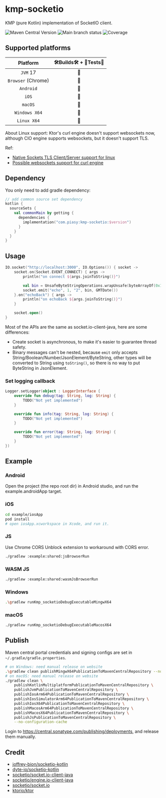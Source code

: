 # kmp-socketio

KMP (pure Kotlin) implementation of SocketIO client.

![Maven Central Version](https://img.shields.io/maven-central/v/com.piasy/kmp-socketio) ![Main branch status](https://github.com/HackWebRTC/kmp-socketio/actions/workflows/ci.yaml/badge.svg?branch=main) ![Coverage](https://hackwebrtc.github.io/kmp-socketio/badges.svg)

## Supported platforms

|      Platform      | 🛠Builds🛠 + 🔬Tests🔬 |
| :----------------: | :------------------: |
|      `JVM` 17      |          🚀          |
| `Browser` (Chrome) |          🚀          |
|     `Android`      |          🚀          |
|       `iOS`        |          🚀          |
|      `macOS`       |          🚀          |
|   `Windows X64`    |          🚀          |
|    `Linux X64`     |          🔮          |

About Linux support: Ktor's curl engine doesn't support websockets now,
although CIO engine supports websockets, but it doesn't support TLS.

Ref:

- [Native Sockets TLS Client/Server support for linux](https://github.com/ktorio/ktor/pull/2939)
- [Possible websockets support for curl engine](https://github.com/whyoleg/ktor/tree/libcurl-ws)

## Dependency

You only need to add gradle dependency:

```kotlin
// add common source set dependency
kotlin {
  sourceSets {
    val commonMain by getting {
      dependencies {
        implementation("com.piasy:kmp-socketio:$version")
      }
    }
  }
}
```

## Usage

```kotlin
IO.socket("http://localhost:3000", IO.Options()) { socket ->
    socket.on(Socket.EVENT_CONNECT) { args ->
        println("on connect ${args.joinToString()}")

        val bin = UnsafeByteStringOperations.wrapUnsafe(byteArrayOf(0x1, 0x3, 0x1, 0x4))
        socket.emit("echo", 1, "2", bin, GMTDate())
    }.on("echoBack") { args ->
        println("on echoBack ${args.joinToString()}")
    }

    socket.open()
}
```

Most of the APIs are the same as socket.io-client-java, here are some differences:

- Create socket is asynchronous, to make it's easier to guarantee thread safety.
- Binary messages can't be nested, because `emit` only accepts String/Boolean/Number/JsonElement/ByteString, other types will be converted to String using `toString()`, so there is no way to put ByteString in JsonElement.

### Set logging callback

```kotlin
Logger.setLogger(object : LoggerInterface {
    override fun debug(tag: String, log: String) {
        TODO("Not yet implemented")
    }

    override fun info(tag: String, log: String) {
        TODO("Not yet implemented")
    }

    override fun error(tag: String, log: String) {
        TODO("Not yet implemented")
    }
})
```

## Example

### Android

Open the project (the repo root dir) in Android studio, and run the example.androidApp target.

### iOS

```bash
cd example/iosApp
pod install
# open iosApp.xcworkspace in Xcode, and run it.
```

### JS

Use Chrome CORS Unblock extension to workaround with CORS error.

```bash
./gradlew :example:shared:jsBrowserRun
```

### WASM JS

 ```bash
 ./gradlew :example:shared:wasmJsBrowserRun
 ```

### Windows

```bash
.\gradlew runKmp_socketioDebugExecutableMingwX64
```

### macOS

```bash
./gradlew runKmp_socketioDebugExecutableMacosX64
```

## Publish

Maven central portal credentials and signing configs are set in `~/.gradle/gradle.properties`.

```bash
# on Windows: need manual release on website
.\gradlew clean publishMingwX64PublicationToMavenCentralRepository --no-configuration-cache
# on macOS: need manual release on website
./gradlew clean \
    publishKotlinMultiplatformPublicationToMavenCentralRepository \
    publishJvmPublicationToMavenCentralRepository \
    publishIosArm64PublicationToMavenCentralRepository \
    publishIosSimulatorArm64PublicationToMavenCentralRepository \
    publishIosX64PublicationToMavenCentralRepository \
    publishMacosArm64PublicationToMavenCentralRepository \
    publishMacosX64PublicationToMavenCentralRepository \
    publishJsPublicationToMavenCentralRepository \
    --no-configuration-cache
```

Login to https://central.sonatype.com/publishing/deployments, and release them manually.

## Credit

- [joffrey-bion/socketio-kotlin](https://github.com/joffrey-bion/socketio-kotlin)
- [dyte-io/socketio-kotlin](https://github.com/dyte-io/socketio-kotlin)
- [socketio/socket.io-client-java](https://github.com/socketio/socket.io-client-java)
- [socketio/engine.io-client-java](https://github.com/socketio/engine.io-client-java)
- [socketio/socket.io](https://github.com/socketio/socket.io)
- [ktorio/ktor](https://github.com/ktorio/ktor)
